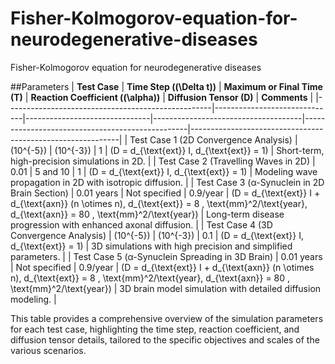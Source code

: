 # Fisher-Kolmogorov-equation-for-neurodegenerative-diseases
Fisher-Kolmogorov equation for neurodegenerative diseases

##Parameters
| **Test Case**                                     | **Time Step (\(\Delta t\))** | **Maximum or Final Time (T)** | **Reaction Coefficient (\(\alpha\))** | **Diffusion Tensor (D)**                         | **Comments**                                               |
|---------------------------------------------------|------------------------------|-------------------------------|-------------------------------------|-------------------------------------------------|------------------------------------------------------------|
| Test Case 1 (2D Convergence Analysis)             | \(10^{-5}\)                  | \(10^{-3}\)                   | 1                                   | \(D = d_{\text{ext}} I, d_{\text{ext}} = 1\)    | Short-term, high-precision simulations in 2D.              |
| Test Case 2 (Travelling Waves in 2D)              | 0.01                         | 5 and 10                      | 1                                   | \(D = d_{\text{ext}} I, d_{\text{ext}} = 1\)    | Modeling wave propagation in 2D with isotropic diffusion.  |
| Test Case 3 (α-Synuclein in 2D Brain Section)     | 0.01 years                   | Not specified                 | 0.9/year                            | \(D = d_{\text{ext}} I + d_{\text{axn}} (n \otimes n), d_{\text{ext}} = 8 \, \text{mm}^2/\text{year}, d_{\text{axn}} = 80 \, \text{mm}^2/\text{year}\) | Long-term disease progression with enhanced axonal diffusion. |
| Test Case 4 (3D Convergence Analysis)             | \(10^{-5}\)                  | \(10^{-3}\)                   | 0.1                                 | \(D = d_{\text{ext}} I, d_{\text{ext}} = 1\)    | 3D simulations with high precision and simplified parameters. |
| Test Case 5 (α-Synuclein Spreading in 3D Brain)   | 0.01 years                   | Not specified                 | 0.9/year                            | \(D = d_{\text{ext}} I + d_{\text{axn}} (n \otimes n), d_{\text{ext}} = 8 \, \text{mm}^2/\text{year}, d_{\text{axn}} = 80 \, \text{mm}^2/\text{year}\) | 3D brain model simulation with detailed diffusion modeling. |

This table provides a comprehensive overview of the simulation parameters for each test case, highlighting the time step, reaction coefficient, and diffusion tensor details, tailored to the specific objectives and scales of the various scenarios.
